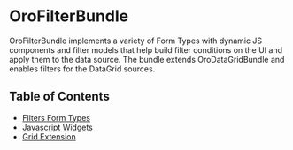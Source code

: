 # OroFilterBundle

OroFilterBundle implements a variety of Form Types with dynamic JS components and filter models that help build filter conditions on the UI and apply them to the data source. The bundle extends OroDataGridBundle and enables filters for the DataGrid sources.

## Table of Contents

- [Filters Form Types](./Resources/doc/reference/filter_form_types.md)
- [Javascript Widgets](./Resources/doc/reference/javascript_widgets.md)
- [Grid Extension](./Resources/doc/reference/grid_extension.md)
